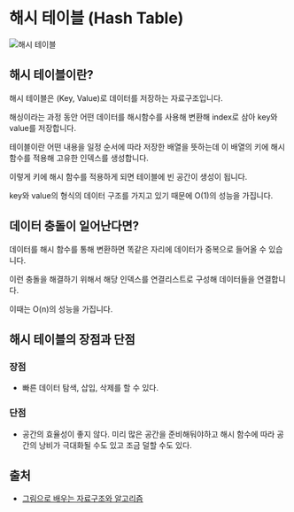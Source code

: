 # 해시 테이블 (Hash Table)

![해시 테이블](https://img1.daumcdn.net/thumb/R1280x0/?scode=mtistory2&fname=https%3A%2F%2Fblog.kakaocdn.net%2Fdn%2Fb1zOw1%2FbtqL6HAW7jy%2FjpBA5pPkQFnfiZcPLakg00%2Fimg.png)

## 해시 테이블이란?

해시 테이블은 (Key, Value)로 데이터를 저장하는 자료구조입니다.

해싱이라는 과정 동안 어떤 데이터를 해시함수를 사용해 변환해 index로 삼아 key와 value를 저장합니다.

테이블이란 어떤 내용을 일정 순서에 따라 저장한 배열을 뜻하는데 이 배열의 키에 해시 함수를 적용해 고유한 인덱스를 생성합니다.

이렇게 키에 해시 함수를 적용하게 되면 테이블에 빈 공간이 생성이 됩니다.

key와 value의 형식의 데이터 구조를 가지고 있기 때문에 O(1)의 성능을 가집니다.

## 데이터 충돌이 일어난다면?

데이터를 해시 함수를 통해 변환하면 똑같은 자리에 데이터가 중복으로 들어올 수 있습니다.

이런 충돌을 해결하기 위해서 해당 인덱스를 연결리스트로 구성해 데이터들을 연결합니다.

이때는 O(n)의 성능을 가집니다.

## 해시 테이블의 장점과 단점

### 장점

- 빠른 데이터 탐색, 삽입, 삭제를 할 수 있다.

### 단점

- 공간의 효율성이 좋지 않다. 미리 많은 공간을 준비해둬야하고 해시 함수에 따라 공간의 낭비가 극대화될 수도 있고 조금 덜할 수도 있다.

## 출처

- [그림으로 배우는 자료구조와 알고리즘](https://www.inflearn.com/course/%EC%9E%90%EB%A3%8C%EA%B5%AC%EC%A1%B0-%EC%95%8C%EA%B3%A0%EB%A6%AC%EC%A6%98-%EA%B8%B0%EB%B3%B8)

